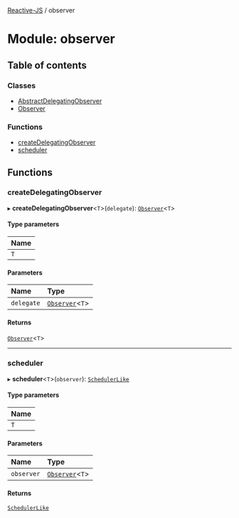 [Reactive-JS](../README.md) / observer

# Module: observer

## Table of contents

### Classes

- [AbstractDelegatingObserver](../classes/observer.AbstractDelegatingObserver.md)
- [Observer](../classes/observer.Observer.md)

### Functions

- [createDelegatingObserver](observer.md#createdelegatingobserver)
- [scheduler](observer.md#scheduler)

## Functions

### createDelegatingObserver

▸ **createDelegatingObserver**<`T`\>(`delegate`): [`Observer`](../classes/observer.Observer.md)<`T`\>

#### Type parameters

| Name |
| :------ |
| `T` |

#### Parameters

| Name | Type |
| :------ | :------ |
| `delegate` | [`Observer`](../classes/observer.Observer.md)<`T`\> |

#### Returns

[`Observer`](../classes/observer.Observer.md)<`T`\>

___

### scheduler

▸ **scheduler**<`T`\>(`observer`): [`SchedulerLike`](../interfaces/scheduler.SchedulerLike.md)

#### Type parameters

| Name |
| :------ |
| `T` |

#### Parameters

| Name | Type |
| :------ | :------ |
| `observer` | [`Observer`](../classes/observer.Observer.md)<`T`\> |

#### Returns

[`SchedulerLike`](../interfaces/scheduler.SchedulerLike.md)
